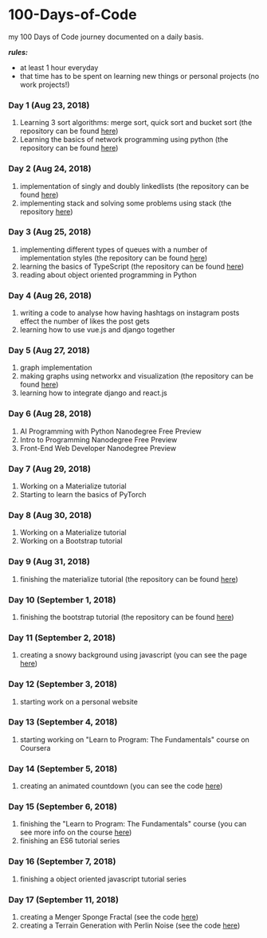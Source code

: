 # 100-Days-of-Code
my 100 Days of Code journey documented on a daily basis. 

<strong><i>rules:</i></strong><br>
<ul>
  <li>at least 1 hour everyday</li>
  <li>that time has to be spent on learning new things or personal projects (no work projects!)</li>
</ul>

### Day 1 (Aug 23, 2018)
<ol>
  <li>Learning 3 sort algorithms: merge sort, quick sort and bucket sort (the repository can be found <a href="https://github.com/nazaninsbr/Sort">here</a>)</li>
  <li>Learning the basics of network programming using python (the repository can be found <a href="https://github.com/nazaninsbr/Network-Programming">here</a>)</li>
</ol>

### Day 2 (Aug 24, 2018)
<ol>
  <li>implementation of singly and doubly linkedlists (the repository can be found <a href="https://github.com/nazaninsbr/LinkedLists">here</a>)</li>
  <li>implementing stack and solving some problems using stack (the repository <a href="https://github.com/nazaninsbr/Stack">here</a>)</li>
</ol>

### Day 3 (Aug 25, 2018)
<ol>
    <li>implementing different types of queues with a number of implementation styles (the repository can be found <a href="https://github.com/nazaninsbr/Queue">here</a>)</li>
    <li>learning the basics of TypeScript (the repository can be found <a href="https://github.com/nazaninsbr/What-is-TypeScript">here</a>)</li>
    <li>reading about object oriented programming in Python</li>
</ol>

### Day 4 (Aug 26, 2018)
<ol>
    <li>writing a code to analyse how having hashtags on instagram posts effect the number of likes the post gets</li>
    <li>learning how to use vue.js and django together</li>
</ol>

### Day 5 (Aug 27, 2018)
<ol>
    <li>graph implementation</li>
    <li>making graphs using networkx and visualization (the repository can be found <a href="https://github.com/nazaninsbr/Graph">here</a>)</li>
    <li> learning how to integrate django and react.js</li> 
</ol>

### Day 6 (Aug 28, 2018)
<ol>
    <li>AI Programming with Python Nanodegree Free Preview</li>
	  <li>Intro to Programming Nanodegree Free Preview</li>
	  <li>Front-End Web Developer Nanodegree Preview</li>
</ol>

### Day 7 (Aug 29, 2018)
<ol>
   	<li>Working on a Materialize tutorial</li>
	<li>Starting to learn the basics of PyTorch</li>
</ol>

### Day 8 (Aug 30, 2018)
<ol>
	<li>Working on a Materialize tutorial</li>
	<li>Working on a Bootstrap tutorial</li>
</ol>

### Day 9 (Aug 31, 2018)
<ol>
	<li>finishing the materialize tutorial (the repository can be found <a href="https://github.com/nazaninsbr/Learning-Materialize">here</a>)</li>
</ol>

### Day 10 (September 1, 2018)
<ol>
	<li>finishing the bootstrap tutorial (the repository can be found <a href="https://github.com/nazaninsbr/Learning-Bootstrap">here</a>)</li>
</ol>

### Day 11 (September 2, 2018)
<ol>
	<li>creating a snowy background using javascript (you can see the page <a href="https://nazaninsbr.github.io/Snowy-Background/">here</a>)</li>
</ol>

### Day 12 (September 3, 2018)
<ol>
	<li>starting work on a personal website</li>
</ol>

### Day 13 (September 4, 2018)
<ol>
	<li>starting working on "Learn to Program: The Fundamentals" course on Coursera</li>
</ol>

### Day 14 (September 5, 2018)
<ol>
	<li>creating an animated countdown (you can see the code <a href="https://github.com/nazaninsbr/Animated-Countdown">here</a>)</li>
</ol>

### Day 15 (September 6, 2018)
<ol>
	<li>finishing the "Learn to Program: The Fundamentals" course (you can see more info on the course <a href="https://www.class-central.com/course/coursera-learn-to-program-the-fundamentals-385?utm_source=fcc_medium&utm_medium=web&utm_campaign=cs_programming_september_2018">here</a>)</li>
	<li>finishing an ES6 tutorial series</li>
</ol>

### Day 16 (September 7, 2018)
<ol>
	<li>finishing a object oriented javascript tutorial series</li>
</ol>

### Day 17 (September 11, 2018)
<ol>
	<li>creating a Menger Sponge Fractal (see the code <a href="https://github.com/nazaninsbr/Menger-Sponge-Fractal">here</a>)</li>
	<li>creating a Terrain Generation with Perlin Noise (see the code <a href="https://github.com/nazaninsbr/Terrain-Generation-with-Perlin-Noise">here</a>)</li>
</ol>
